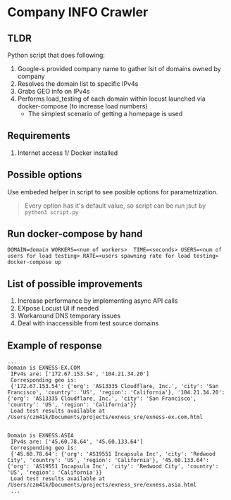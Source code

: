 # Company INFO Crawler

## TLDR

Python script that does following:
1. Google-s provided company name to gather lsit of domains owned by company
1. Resolves the domain list to specific IPv4s
1. Grabs GEO info on IPv4s
1. Performs load_testing of each domain within locust launched via docker-compose (to increase load numbers)
    - The simplest scenario of getting a homepage is used

## Requirements

1. Internet access
1/ Docker installed

## Possible options

Use embeded helper in script to see posible options for parametrization.

> Every option has it's default value, so script can be run jsut by `python3 script.py`

## Run docker-compose by hand

`DOMAIN=domain WORKERS=<num of workers>  TIME=<seconds> USERS=<num of users for load testing> RATE=<users spawning rate for load testing> docker-compose up`

## List of possible improvements

1. Increase performance by implementing async API calls
1. EXpose Locust UI if needed
1. Workaround DNS temporary issues
1. Deal with inaccessible from test source domains

## Example of response

```shell
...
Domain is EXNESS-EX.COM
 IPv4s are: ['172.67.153.54', '104.21.34.20']
 Corresponding geo is:
 {'172.67.153.54': {'org': 'AS13335 Cloudflare, Inc.', 'city': 'San Francisco', 'country': 'US', 'region': 'California'}, '104.21.34.20': {'org': 'AS13335 Cloudflare, Inc.', 'city': 'San Francisco', 'country': 'US', 'region': 'California'}}
 Load test results available at /Users/czm41k/Documents/projects/exness_sre/exness-ex.com.html


Domain is EXNESS.ASIA
 IPv4s are: ['45.60.78.64', '45.60.133.64']
 Corresponding geo is:
 {'45.60.78.64': {'org': 'AS19551 Incapsula Inc', 'city': 'Redwood City', 'country': 'US', 'region': 'California'}, '45.60.133.64': {'org': 'AS19551 Incapsula Inc', 'city': 'Redwood City', 'country': 'US', 'region': 'California'}}
 Load test results available at /Users/czm41k/Documents/projects/exness_sre/exness.asia.html
 ...
```
